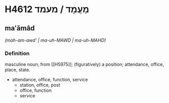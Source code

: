 # H4612 מַעֲמָד / מעמד

## maʻămâd

_(mah-am-awd' | ma-uh-MAWD | ma-uh-MAHD)_

### Definition

masculine noun; from [[H5975]]; (figuratively) a position; attendance, office, place, state.

- attendance, office, function, service
    - station, office, post
    - office, function
    - service
